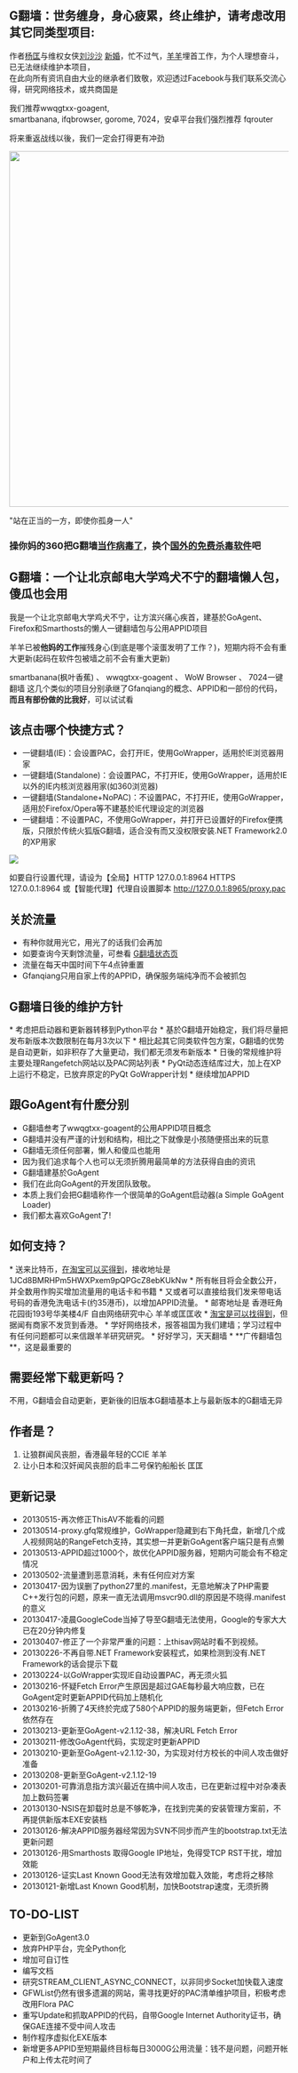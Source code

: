 <h2>G翻墙：世务缠身，身心疲累，终止维护，请考虑改用其它同类型项目:</h2>
<p>作者<a href='https://www.facebook.com/why.yang'>杨匡</a>与维权女侠<a href='https://www.facebook.com/liushasha008'>刘沙沙</a> <a href='https://www.facebook.com/photo.php?fbid=633976336624316&set=p.633976336624316&type=1&theater'>新婚</a>，忙不过气，<a href='https://www.facebook.com/sora8964'>羊羊</a>埋首工作，为个人理想奋斗，已无法继续维护本项目，<br />在此向所有资讯自由大业的继承者们致敬，欢迎透过Facebook与我们联系交流心得，研究网络技术，或共商国是</p>
<p>我们推荐wwqgtxx-goagent,<br>
smartbanana, ifqbrowser, gorome, 7024，安卓平台我们强烈推荐 fqrouter</p>
<p>将来重返战线以後，我们一定会打得更有冲劲</p>

<img src='http://gfangqiang.googlecode.com/svn/images/429752_322387591131849_1542123059_n.jpg' width='640' />

"站在正当的一方，即使你孤身一人"

<h3>操你妈的360把G翻墙<a href='https://code.google.com/p/gfangqiang/issues/detail?id=5'>当作病毒了</a>，换个<a href='http://download.cnet.com/Avast-Free-Antivirus/3000-2239_4-10019223.html?part=dl-85737&subj=dl&tag=button'>国外的免费杀毒软件</a>吧</h3>


<h2>G翻墙：一个让北京邮电大学鸡犬不宁的翻墙懒人包，傻瓜也会用</h2>
<p>我是一个让北京邮电大学鸡犬不宁，让方滨兴痛心疾首，建基於GoAgent、Firefox和Smarthosts的懒人一键翻墙包与公用APPID项目</p>

<p>羊羊已被<b>他妈的工作</b>摧残身心(到底是哪个滚蛋发明了工作？)，短期内将不会有重大更新(起码在软件包被墙之前不会有重大更新)</p>
<p>smartbanana(枫叶香蕉) 、 wwqgtxx-goagent 、 WoW Browser 、 7024一键翻墙 这几个类似的项目分别承继了Gfanqiang的概念、APPID和一部份的代码，<b>而且有部份做的比我好</b>，可以试试看</p>
<h2>该点击哪个快捷方式？</h2>
<ul>
<li>一键翻墙(IE)：会设置PAC，会打开IE，使用GoWrapper，适用於IE浏览器用家</li>
<li>一键翻墙(Standalone)：会设置PAC，不打开IE，使用GoWrapper，适用於IE以外的IE内核浏览器用家(如360浏览器)</li>
<li>一键翻墙(Standalone+NoPAC)：不设置PAC，不打开IE，使用GoWrapper，适用於Firefox/Opera等不建基於IE代理设定的浏览器</li>
<li>一键翻墙：不设置PAC，不使用GoWrapper，并打开已设置好的Firefox便携版，只限於传统火狐版G翻墙，适合没有而又没权限安装.NET Framework2.0的XP用家</li>
</ul>
<img src='https://gfangqiang-update.googlecode.com/svn/trunk/utility/gfq-ver.png' />

如要自行设置代理，请设为【全局】HTTP 127.0.0.1:8964 HTTPS 127.0.0.1:8964 或【智能代理】代理自设置脚本 http://127.0.0.1:8965/proxy.pac
<h2>关於流量</h2>
<ul>
<li>有种你就用光它，用光了的话我们会再加</li>
<li>如要查询今天剩馀流量，可叁看 <a href='http://gfangqiang.googlecode.com/svn/home.html'>G翻墙状态页</a></li>
<li>流量在每天中国时间下午4点钟重置</li>
<li>Gfanqiang只用自家上传的APPID，确保服务端纯净而不会被抓包</li>
</ul>
<h2>G翻墙日後的维护方针</h2>
  * 考虑把启动器和更新器转移到Python平台
  * 基於G翻墙开始稳定，我们将尽量把发布新版本次数限制在每月3次以下
  * 相比起其它同类软件包方案，G翻墙的优势是自动更新，如非积存了大量更动，我们都无须发布新版本
  * 日後的常规维护将主要处理Rangefetch网站以及PAC网站列表
  * PyQt动态连结库过大，加上在XP上运行不稳定，已放弃原定的PyQt GoWrapper计划
  * 继续增加APPID
<h2>跟GoAgent有什麽分别</h2>
<ul>
<li>G翻墙叁考了wwqgtxx-goagent的公用APPID项目概念</li>
<li>G翻墙并没有严谨的计划和结构，相比之下就像是小孩随便搭出来的玩意</li>
<li>G翻墙无须任何部署，懒人和傻瓜也能用</li>
<li>因为我们追求每个人也可以无须折腾用最简单的方法获得自由的资讯</li>
<li>G翻墙建基於GoAgent</li>
<li>我们在此向GoAgent的开发团队致敬。</li>
<li>本质上我们会把G翻墙称作一个很简单的GoAgent启动器(a Simple GoAgent Loader)</li>
<li>我们都太喜欢GoAgent了!</li>
</ul>
<h2>如何支持？</h2>
    * 送来比特币，<a href='http://s.taobao.com/search?q=%B1%C8%CC%D8%B1%D2'>在淘宝可以买得到</a>，接收地址是1JCd8BMRHPm5HWXPxem9pQPGcZ8ebKUkNw
    * 所有帐目将会全数公开，并全数用作购买增加流量用的电话卡和书籍
    * 又或者可以直接给我们发来带电话号码的香港免洗电话卡(约35港币)，以增加APPID流量。
    * 邮寄地址是 香港旺角花园街193号华美楼4/F 自由网络研究中心 羊羊或匡匡收
    * <a href='http://s.taobao.com/search?q=%CF%E3%B8%DB+%B3%E4%D6%B5%BF%A8'>淘宝是可以找得到</a>，但据闻有商家不发货到香港。
    * 学好网络技术，报答祖国为我们建墙；学习过程中有任何问题都可以来信跟羊羊研究研究。
    * 好好学习，天天翻墙
    * **广传翻墙包**，这是最重要的

<h2>需要经常下载更新吗？</h2>
<p>不用，G翻墙会自动更新，更新後的旧版本G翻墙基本上与最新版本的G翻墙无异</p>
<h2>作者是？</h2>
<ol>
<li>让狼群闻风丧胆，香港最年轻的CCIE 羊羊</li>
<li>让小日本和汉奸闻风丧胆的启丰二号保钓船船长 匡匡</li>
</ol>
<h2>更新记录</h2>
<ul>
<li>20130515-再次修正ThisAV不能看的问题</li>
<li>20130514-proxy.gfq常规维护，GoWrapper隐藏到右下角托盘，新增几个成人视频网站的RangeFetch支持，其实想一并更新GoAgent客户端只是有点懒</li>
<li>20130513-APPID超过1000个，故优化APPID服务器，短期内可能会有不稳定情况</li>
<li>20130502-流量遭到恶意消耗，未有任何应对方案</li>
<li>20130417-因为误删了python27里的.manifest，无意地解决了PHP需要C++发行包的问题，原来一直无法调用msvcr90.dll的原因是不晓得.manifest的意义</li>
<li>20130417-凌晨GoogleCode当掉了导至G翻墙无法使用，Google的专家大大已在20分钟内修复</li>
<li>20130407-修正了一个非常严重的问题：上thisav网站时看不到视频。</li>
<li>20130226-不再自带.NET Framework安装程式，如果检测到没有.NET Framework的话会提示下载</li>
<li>20130224-以GoWrapper实现IE自动设置PAC，再无须火狐</li>
<li>20130216-怀疑Fetch Error产生原因是超过GAE每秒最大响应数，已在GoAgent定时更新APPID代码加上随机化</li>
<li>20130216-折腾了4天终於完成了580个APPID的服务端更新，但Fetch Error依然存在</li>
<li>20130213-更新至GoAgent-v2.1.12-38，解决URL Fetch Error</li>
<li>20130211-修改GoAgent代码，实现定时更新APPID</li>
<li>20130210-更新至GoAgent-v2.1.12-30，为实现对付方校长的中间人攻击做好准备</li>
<li>20130208-更新至GoAgent-v2.1.12-19</li>
<li>20130201-可靠消息指方滨兴最近在搞中间人攻击，已在更新过程中对杂凑表加上数码签署</li>
<li>20130130-NSIS在卸载时总是不够乾净，在找到完美的安装管理方案前，不再提供新版本EXE安装档</li>
<li>20130126-解决APPID服务器经常因为SVN不同步而产生的bootstrap.txt无法更新问题</li>
<li>20130126-用Smarthosts 取得Google IP地址，免得受TCP RST干扰，增加效能</li>
<li><span>20130126-证实Last Known Good无法有效增加载入效能，考虑将之移除</span></li>
<li>20130121-新增Last Known Good机制，加快Bootstrap速度，无须折腾</li>
</ul>
<h2>TO-DO-LIST</h2>
<ul>
<li>更新到GoAgent3.0</li>
<li>放弃PHP平台，完全Python化</li>
<li>增加可自订性</li>
<li>编写文档</li>
<li>研究STREAM_CLIENT_ASYNC_CONNECT，以非同步Socket加快载入速度</li>
<li>GFWList仍然有很多遗漏的网站，需寻找更好的PAC清单维护项目，积极考虑改用Flora PAC</li>
<li>重写Update和抓取APPID的代码，自带Google Internet Authority证书，确保GAE连接不受中间人攻击</li>
<li>制作程序虚拟化EXE版本</li>
<li>新增更多APPID至短期最终目标每日3000G公用流量：钱不是问题，问题开帐户和上传太花时间了</li>
</ul>
